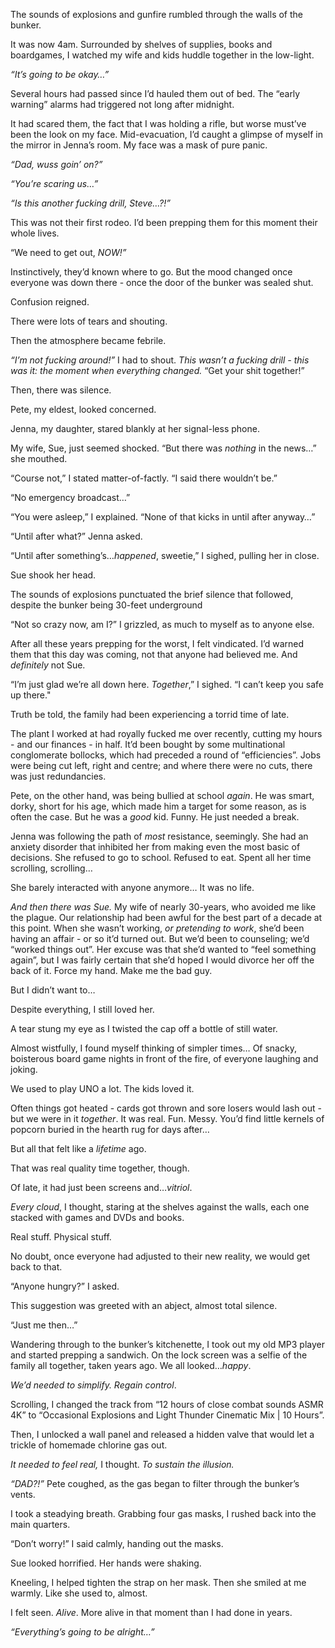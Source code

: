 The sounds of explosions and gunfire rumbled through the walls of the bunker.

It was now 4am. Surrounded by shelves of supplies, books and boardgames, I watched my wife and kids huddle together in the low-light.

*“It’s going to be okay…”*

Several hours had passed since I’d hauled them out of bed. The “early warning” alarms had triggered not long after midnight.

It had scared them, the fact that I was holding a rifle, but worse must’ve been the look on my face. Mid-evacuation, I’d caught a glimpse of myself in the mirror in Jenna’s room. My face was a mask of pure panic.

*“Dad, wuss goin’ on?”*

*“You’re scaring us…”*

*“Is this another fucking drill, Steve…?!”*

This was not their first rodeo. I’d been prepping them for this moment their whole lives.

“We need to get out, *NOW!”*

Instinctively, they’d known where to go. But the mood changed once everyone was down there - once the door of the bunker was sealed shut.

Confusion reigned.

There were lots of tears and shouting.

Then the atmosphere became febrile.

*“I’m not fucking around!”* I had to shout. *This wasn’t a fucking drill - this was it: the moment when everything changed.* “Get your shit together!”

Then, there was silence.

Pete, my eldest, looked concerned.

Jenna, my daughter, stared blankly at her signal-less phone.

My wife, Sue, just seemed shocked. “But there was *nothing* in the news…” she mouthed.

“Course not,” I stated matter-of-factly. “I said there wouldn’t be.”

“No emergency broadcast…”

“You were asleep,” I explained. “None of that kicks in until after anyway…”

“Until after what?” Jenna asked.

“Until after something’s…*happened*, sweetie,” I sighed, pulling her in close.

Sue shook her head.

The sounds of explosions punctuated the brief silence that followed, despite the bunker being 30-feet underground

“Not so crazy now, am I?” I grizzled, as much to myself as to anyone else.

After all these years prepping for the worst, I felt vindicated. I’d warned them that this day was coming, not that anyone had believed me. And *definitely* not Sue.

“I’m just glad we’re all down here. *Together*,” I sighed. “I can’t keep you safe up there."

Truth be told, the family had been experiencing a torrid time of late.

The plant I worked at had royally fucked me over recently, cutting my hours - and our finances - in half. It’d been bought by some multinational conglomerate bollocks, which had preceded a round of “efficiencies”. Jobs were being cut left, right and centre; and where there were no cuts, there was just redundancies.

Pete, on the other hand, was being bullied at school *again*. He was smart, dorky, short for his age, which made him a target for some reason, as is often the case. But he was a *good* kid. Funny. He just needed a break.

Jenna was following the path of *most* resistance, seemingly. She had an anxiety disorder that inhibited her from making even the most basic of decisions. She refused to go to school. Refused to eat. Spent all her time scrolling, scrolling…

She barely interacted with anyone anymore… It was no life.

*And then there was Sue.* My wife of nearly 30-years, who avoided me like the plague. Our relationship had been awful for the best part of a decade at this point. When she wasn’t working, *or pretending to work*, she’d been having an affair - or so it’d turned out. But we’d been to counseling; we’d “worked things out”. Her excuse was that she’d wanted to “feel something again”, but I was fairly certain that she’d hoped I would divorce her off the back of it. Force my hand. Make me the bad guy.

But I didn’t want to…

Despite everything, I still loved her.

A tear stung my eye as I twisted the cap off a bottle of still water.

Almost wistfully, I found myself thinking of simpler times… Of snacky, boisterous board game nights in front of the fire, of everyone laughing and joking.

We used to play UNO a lot. The kids loved it.

Often things got heated - cards got thrown and sore losers would lash out - but we were in it *together*. It was real. Fun. Messy. You’d find little kernels of popcorn buried in the hearth rug for days after…

But all that felt like a *lifetime* ago.

That was real quality time together, though.

Of late, it had just been screens and…*vitriol*.

*Every cloud*, I thought, staring at the shelves against the walls, each one stacked with games and DVDs and books.

Real stuff. Physical stuff.

No doubt, once everyone had adjusted to their new reality, we would get back to that.

“Anyone hungry?” I asked.

This suggestion was greeted with an abject, almost total silence.

“Just me then…”

Wandering through to the bunker’s kitchenette, I took out my old MP3 player and started prepping a sandwich. On the lock screen was a selfie of the family all together, taken years ago. We all looked…*happy*.

*We’d needed to simplify. Regain control*.

Scrolling, I changed the track from “12 hours of close combat sounds ASMR 4K” to “Occasional Explosions and Light Thunder Cinematic Mix | 10 Hours”.

Then, I unlocked a wall panel and released a hidden valve that would let a trickle of homemade chlorine gas out.

*It needed to feel real,* I thought. *To sustain the illusion.*

*“DAD?!”* Pete coughed, as the gas began to filter through the bunker’s vents.

I took a steadying breath. Grabbing four gas masks, I rushed back into the main quarters.

“Don’t worry!” I said calmly, handing out the masks.

Sue looked horrified. Her hands were shaking.

Kneeling, I helped tighten the strap on her mask. Then she smiled at me warmly. Like she used to, almost.

I felt seen. *Alive*. More alive in that moment than I had done in years.

*“Everything’s going to be alright…”*